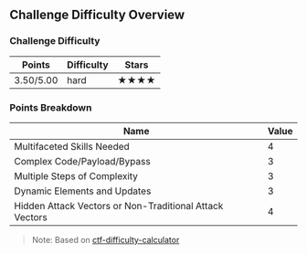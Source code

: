 ## Challenge Difficulty Overview
### Challenge Difficulty
| Points | Difficulty | Stars |
|--------|------------|-------|
| 3.50/5.00 | hard | ★★★★ |

### Points Breakdown
| Name | Value |
|------|-------|
| Multifaceted Skills Needed | 4 |
| Complex Code/Payload/Bypass | 3 |
| Multiple Steps of Complexity | 3 |
| Dynamic Elements and Updates | 3 |
| Hidden Attack Vectors or Non-Traditional Attack Vectors | 4 |

> Note: Based on [ctf-difficulty-calculator](https://github.com/dimasma0305/ctf-challenge-difficulty-calculator)
